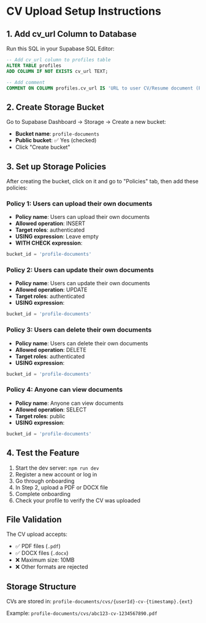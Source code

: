 # CV Upload Setup Instructions

## 1. Add cv_url Column to Database

Run this SQL in your Supabase SQL Editor:

```sql
-- Add cv_url column to profiles table
ALTER TABLE profiles
ADD COLUMN IF NOT EXISTS cv_url TEXT;

-- Add comment
COMMENT ON COLUMN profiles.cv_url IS 'URL to user CV/Resume document (PDF or DOCX)';
```

## 2. Create Storage Bucket

Go to Supabase Dashboard → Storage → Create a new bucket:

- **Bucket name**: `profile-documents`
- **Public bucket**: ✅ Yes (checked)
- Click "Create bucket"

## 3. Set up Storage Policies

After creating the bucket, click on it and go to "Policies" tab, then add these policies:

### Policy 1: Users can upload their own documents
- **Policy name**: Users can upload their own documents
- **Allowed operation**: INSERT
- **Target roles**: authenticated
- **USING expression**: Leave empty
- **WITH CHECK expression**:
```sql
bucket_id = 'profile-documents'
```

### Policy 2: Users can update their own documents
- **Policy name**: Users can update their own documents
- **Allowed operation**: UPDATE
- **Target roles**: authenticated
- **USING expression**:
```sql
bucket_id = 'profile-documents'
```

### Policy 3: Users can delete their own documents
- **Policy name**: Users can delete their own documents
- **Allowed operation**: DELETE
- **Target roles**: authenticated
- **USING expression**:
```sql
bucket_id = 'profile-documents'
```

### Policy 4: Anyone can view documents
- **Policy name**: Anyone can view documents
- **Allowed operation**: SELECT
- **Target roles**: public
- **USING expression**:
```sql
bucket_id = 'profile-documents'
```

## 4. Test the Feature

1. Start the dev server: `npm run dev`
2. Register a new account or log in
3. Go through onboarding
4. In Step 2, upload a PDF or DOCX file
5. Complete onboarding
6. Check your profile to verify the CV was uploaded

## File Validation

The CV upload accepts:
- ✅ PDF files (`.pdf`)
- ✅ DOCX files (`.docx`)
- ❌ Maximum size: 10MB
- ❌ Other formats are rejected

## Storage Structure

CVs are stored in: `profile-documents/cvs/{userId}-cv-{timestamp}.{ext}`

Example: `profile-documents/cvs/abc123-cv-1234567890.pdf`
